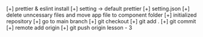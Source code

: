 [+] prettier & eslint install
[+] setting -> default prettier
[+] setting.json
[+] delete unncessary files and move app file to component folder
[+] initialized repository
[+] go to main branch
[+] git checkout 
[+] git add .
[+] git commit 
[+] remote add origin
[+] git push origin lesson - 3